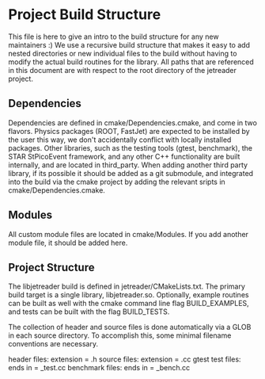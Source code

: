 # Project Build Structure

This file is here to give an intro to the build structure for any new maintainers :) We use a recursive build structure that makes it easy to add nested directories or new individual files to the build without having to modify the actual build routines for the library. All paths that are referenced in this document are with respect to the root directory of the jetreader project.

## Dependencies

Dependencies are defined in cmake/Dependencies.cmake, and come in two flavors. Physics packages (ROOT, FastJet) are expected to be installed by the user this way, we don't accidentally conflict with locally installed packages. Other libraries, such as the testing tools (gtest, benchmark), the STAR StPicoEvent framework, and any other C++ functionality are built internally, and are located in third_party. When adding another third party library, if its possible it should be added as a git submodule, and integrated into the build via the cmake project by adding the relevant sripts in cmake/Dependencies.cmake.

## Modules

All custom module files are located in cmake/Modules. If you add another module file, it should be added here.

## Project Structure

The libjetreader build is defined in jetreader/CMakeLists.txt. The primary build target is a single library, libjetreader.so. Optionally, example routines can be built as well with the cmake command line flag BUILD_EXAMPLES, and tests can be built with the flag BUILD_TESTS.

The collection of header and source files is done automatically via a GLOB in each source directory. To accomplish this, some minimal filename conventions are necessary.

header files: extension = .h
source files: extension = .cc
gtest test files: ends in = _test.cc
benchmark  files: ends in = _bench.cc

